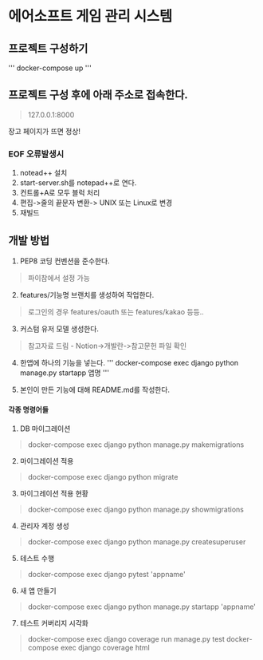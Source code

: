 # 에어소프트 게임 관리 시스템

## 프로젝트 구성하기
'''
docker-compose up
'''


## 프로젝트 구성 후에 아래 주소로 접속한다.
> 127.0.0.1:8000

장고 페이지가 뜨면 정상!


### EOF 오류발생시
1. notead++ 설치
2. start-server.sh를 notepad++로 연다.
3. 컨트롤+A로 모두 블럭 처리
4. 편집->줄의 끝문자 변환-> UNIX 또는 Linux로 변경
5. 재빌드


## 개발 방법
1. PEP8 코딩 컨벤션을 준수한다. 
> 파이참에서 설정 가능

2. features/기능명 브랜치를 생성하여 작업한다.
> 로그인의 경우 features/oauth 또는 features/kakao 등등..

3. 커스텀 유저 모델 생성한다.
> 참고자료 드림 - Notion->개발란->참고문헌 파일 확인

4. 한앱에 하나의 기능을 넣는다.
'''
docker-compose exec django python manage.py startapp 앱명
'''

5. 본인이 만든 기능에 대해 README.md를 작성한다.



#### 각종 명령어들
1. DB 마이그레이션
> docker-compose exec django python manage.py makemigrations <app-name>

2. 마이그레이션 적용
> docker-compose exec django python migrate <app-name>

3. 마이그레이션 적용 현황
> docker-compose exec django python manage.py showmigrations <app-name>

4. 관리자 계정 생성
> docker-compose exec django python manage.py createsuperuser

5. 테스트 수행
> docker-compose exec django pytest 'appname'

6. 새 앱 만들기
> docker-compose exec django python manage.py startapp 'appname'

7. 테스트 커버리지 시각화
> docker-compose exec django coverage run manage.py test
> docker-compose exec django coverage html